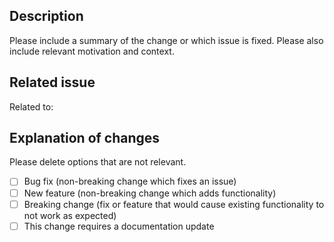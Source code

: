 ## Description

Please include a summary of the change or which issue is fixed. Please also include relevant motivation and context.

## Related issue

Related to:

## Explanation of changes

Please delete options that are not relevant.

- [ ] Bug fix (non-breaking change which fixes an issue)
- [ ] New feature (non-breaking change which adds functionality)
- [ ] Breaking change (fix or feature that would cause existing functionality to not work as expected)
- [ ] This change requires a documentation update
